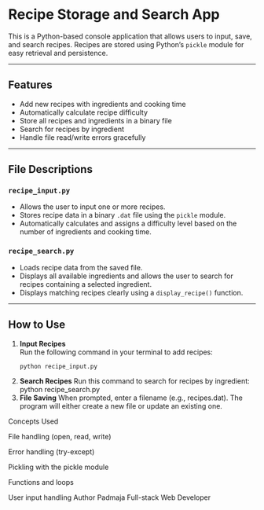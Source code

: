 # Recipe Storage and Search App

This is a Python-based console application that allows users to input, save, and search recipes. Recipes are stored using Python’s `pickle` module for easy retrieval and persistence.

---

## Features

- Add new recipes with ingredients and cooking time
- Automatically calculate recipe difficulty
- Store all recipes and ingredients in a binary file
- Search for recipes by ingredient
- Handle file read/write errors gracefully

---

## File Descriptions

### `recipe_input.py`

- Allows the user to input one or more recipes.
- Stores recipe data in a binary `.dat` file using the `pickle` module.
- Automatically calculates and assigns a difficulty level based on the number of ingredients and cooking time.

### `recipe_search.py`

- Loads recipe data from the saved file.
- Displays all available ingredients and allows the user to search for recipes containing a selected ingredient.
- Displays matching recipes clearly using a `display_recipe()` function.

---

## How to Use

1. **Input Recipes**  
    Run the following command in your terminal to add recipes:
   ```bash
   python recipe_input.py
   ```
2. **Search Recipes**
   Run this command to search for recipes by ingredient:
   python recipe_search.py
3. **File Saving**
   When prompted, enter a filename (e.g., recipes.dat). The program will either create a new file or update an existing one.

Concepts Used

File handling (open, read, write)

Error handling (try-except)

Pickling with the pickle module

Functions and loops

User input handling
Author
Padmaja
Full-stack Web Developer
